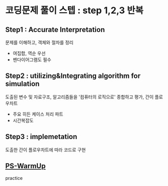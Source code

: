 # 코딩문제 풀이 스텝 : step 1,2,3 반복

## Step1 : Accurate Interpretation
 문제를 이해하고, 객체와 절차를 정리
- 여집합, 역순 우선
- 벤다이어그램도 필수

## Step2 : utilizing&Integrating algorithm for simulation
 도출된 변수 및 자료구조, 알고리즘들을 '컴퓨터의 로직으로' 종합하고 평가, 간이 플로우차트
 * 주요 히든 케이스 처리 파트
 * 시간복잡도

## Step3 : implemetation
 도출한 간이 플로우차트에 따라 코드로 구현
 
## [PS-WarmUp](https://github.com/devsacti/Algorithms_Query/tree/main/PSrecords_python/PS-WarmUp)
 practice
